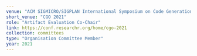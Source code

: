 ```yaml
---
venue: "ACM SIGMICRO/SIGPLAN International Symposium on Code Generation and Optimization"
short_venue: "CGO 2021"
role: "Artifact Evaluation Co-Chair"
link: https://conf.researchr.org/home/cgo-2021
collection: committees
type: "Organisation Committee Member"
year: 2021
---
```

